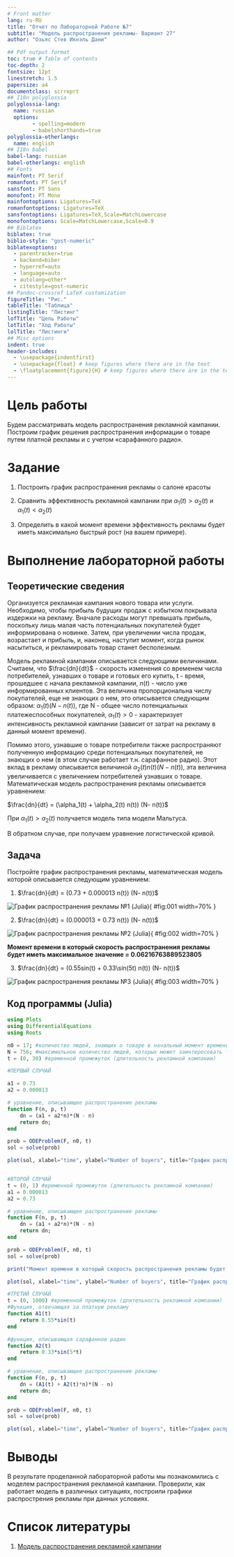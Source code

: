 ```yaml
---
# Front matter
lang: ru-RU
title: "Отчет по Лабораторной Работе №7"
subtitle: "Модель распространения рекламы- Вариант 27"
author: "Озьяс Стев Икнэль Дани"

## Pdf output format
toc: true # Table of contents
toc-depth: 2
fontsize: 12pt
linestretch: 1.5
papersize: a4
documentclass: scrreprt
## I18n polyglossia
polyglossia-lang:
  name: russian
  options:
        - spelling=modern
        - babelshorthands=true
polyglossia-otherlangs:
  name: english
## I18n babel
babel-lang: russian
babel-otherlangs: english
## Fonts
mainfont: PT Serif
romanfont: PT Serif
sansfont: PT Sans
monofont: PT Mono
mainfontoptions: Ligatures=TeX
romanfontoptions: Ligatures=TeX
sansfontoptions: Ligatures=TeX,Scale=MatchLowercase
monofontoptions: Scale=MatchLowercase,Scale=0.9
## Biblatex
biblatex: true
biblio-style: "gost-numeric"
biblatexoptions:
  - parentracker=true
  - backend=biber
  - hyperref=auto
  - language=auto
  - autolang=other*
  - citestyle=gost-numeric
## Pandoc-crossref LaTeX customization
figureTitle: "Рис."
tableTitle: "Таблица"
listingTitle: "Листинг"
lofTitle: "Цель Работы"
lotTitle: "Ход Работы"
lolTitle: "Листинги"
## Misc options
indent: true
header-includes:
  - \usepackage{indentfirst}
  - \usepackage{float} # keep figures where there are in the text
  - \floatplacement{figure}{H} # keep figures where there are in the text
---
```


# Цель работы

Будем рассматривать модель распространения рекламной кампании.  Построим график решения распространения информации о товаре путем платной
рекламы и с учетом «сарафанного радио».

# Задание

1. Построить график распространения рекламы о салоне красоты

2. Сравнить эффективность рекламной кампании при $\alpha_1(t) > \alpha_2(t)$ и $\alpha_1(t) < \alpha_2(t)$

3. Определить в какой момент времени эффективность рекламы будет иметь максимально быстрый рост (на вашем примере).

# Выполнение лабораторной работы

## Теоретические сведения

Организуется рекламная кампания нового товара или услуги. Необходимо, чтобы прибыль будущих продаж с избытком покрывала издержки на рекламу. Вначале расходы могут превышать прибыль, поскольку лишь малая часть потенциальных покупателей будет информирована о новинке. Затем, при увеличении числа продаж, возрастает и прибыль, и, наконец, наступит момент, когда рынок насытиться, и рекламировать товар станет бесполезным.

Модель рекламной кампании описывается следующими величинами. Считаем, что $\frac{dn}{dt}$ - скорость изменения со временем числа потребителей, узнавших о товаре и готовых его купить, t - время, прошедшее с начала рекламной кампании, $n(t)$ - число уже информированных клиентов. Эта величина пропорциональна числу покупателей, еще не знающих о нем, это описывается следующим образом: $\alpha_1(t)(N- n(t))$, где N - общее число потенциальных платежеспособных покупателей, $\alpha_1(t) > 0$ - характеризует интенсивность рекламной кампании (зависит от затрат на рекламу в данный момент времени).


Помимо этого, узнавшие о товаре потребители также распространяют полученную информацию среди потенциальных покупателей, не знающих о нем (в этом случае работает т.н. сарафанное радио). Этот вклад в рекламу описывается величиной $\alpha_2(t) n(t) (N- n(t))$, эта величина увеличивается с увеличением потребителей узнавших о товаре. Математическая модель распространения рекламы описывается уравнением:


$\frac{dn}{dt} = (\alpha_1(t) + \alpha_2(t) n(t)) (N- n(t))$
 

При $\alpha_1(t) > \alpha_2(t)$ получается модель типа модели Мальтуса.


В обратном случае, при получаем уравнение логистической кривой.


## Задача

Постройте график распространения рекламы, математическая модель которой описывается
следующим уравнением:

1. $\frac{dn}{dt} = (0.73 + 0.000013 n(t)) (N- n(t))$ 

![График распространения рекламы №1 (Julia)](image/image1.png){ #fig:001 width=70% }

2. $\frac{dn}{dt} = (0.000013 + 0.73 n(t)) (N- n(t))$

![График распространения рекламы №2 (Julia)](image/image2.png){ #fig:002 width=70% }

**Момент времени в который скорость распространения рекламы будет иметь максимальное значение = 0.06216763889523805**

3. $\frac{dn}{dt} = (0.55sin(t) + 0.33\sin(5t) n(t)) (N- n(t))$

![График распространения рекламы №3 (Julia)](image/image3.png){ #fig:003 width=70% }

## Код программы (Julia)

```julia
using Plots
using DifferentialEquations
using Roots

n0 = 17; #количество людей, знающих о товаре в начальный момент времени
N = 756; #максимальное количество людей, которых может заинтересовать товар
t = (0, 30) #временной промежуток (длительность рекламной компании)

#ПЕРВЫЙ СЛУЧАЙ

a1 = 0.73
a2 = 0.000013

# уравнение, описывающее распространение рекламы
function F(n, p, t)
    dn = (a1 + a2*n)*(N - n)
    return dn;
end

prob = ODEProblem(F, n0, t)
sol = solve(prob)

plot(sol, xlabel="time", ylabel="Number of buyers", title="График распространения рекламы №1")


#ВТОРОЙ СЛУЧАЙ
t = (0, 1) #временной промежуток (длительность рекламной компании)
a1 = 0.000013
a2 = 0.73

# уравнение, описывающее распространение рекламы
function F(n, p, t)
    dn = (a1 + a2*n)*(N - n)
    return dn;
end

prob = ODEProblem(F, n0, t)
sol = solve(prob)

print("Момент времени в который скорость распространения рекламы будет иметь максимальное значение = ", find_zero(t->sol(t) - N, 0))

plot(sol, xlabel="time", ylabel="Number of buyers", title="График распространения рекламы №2")

#ТРЕТИЙ СЛУЧАЙ
t = (0, 1000) #временной промежуток (длительность рекламной компании)
#Функция, отвечающая за платную рекламу
function A1(t)
    return 0.55*sin(t)
end

#функция, описывающая сарафанное радио
function A2(t)
    return 0.33*sin(5*t)
end

# уравнение, описывающее распространение рекламы
function F(n, p, t)
    dn = (A1(t) + A2(t)*n)*(N - n)
    return dn;
end

prob = ODEProblem(F, n0, t)
sol = solve(prob)

plot(sol, xlabel="time", ylabel="Number of buyers", title="График распространения рекламы №3")

```

# Выводы

В результате проделанной лабораторной работы мы познакомились с моделем распространения рекламной кампании. Проверили, как работает модель в различных ситуациях, построили графики распрострения рекламы при данных условиях.

# Список литературы

1. [Модель распространения рекламной кампании](https://anylogic.help/ru/tutorials/system-dynamics/12-promotion-strategy.html)

